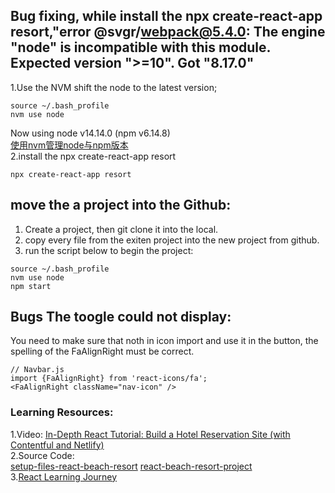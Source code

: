 ## Bug fixing, while install the npx create-react-app resort,"error @svgr/webpack@5.4.0: The engine "node" is incompatible with this module. Expected version ">=10". Got "8.17.0"
1.Use the NVM shift the node to the latest version;  
```
source ~/.bash_profile 
nvm use node 
```
Now using node v14.14.0 (npm v6.14.8)  
[使用nvm管理node与npm版本](https://juejin.im/post/6844903861157642247)   
2.install the npx create-react-app resort 
```
npx create-react-app resort 
```
## move the a project into the Github:   
1. Create a project, then git clone it into the local.    
2. copy every file from the exiten project into the new project from github.   
3. run the script below to begin the project:  
```
source ~/.bash_profile 
nvm use node  
npm start
```
## Bugs The toogle could not display:
You need to make sure that noth in icon import and use it in the button, the spelling of the FaAlignRight
must be correct.   
```
// Navbar.js
import {FaAlignRight} from 'react-icons/fa';
<FaAlignRight className="nav-icon" /> 
```



### Learning Resources:  
1.Video: [In-Depth React Tutorial: Build a Hotel Reservation Site (with Contentful and Netlify)](https://www.youtube.com/watch?v=LXJOvkVYQqA&ab_channel=freeCodeCamp.org)  
2.Source Code:  
[setup-files-react-beach-resort](https://github.com/john-smilga/setup-files-react-beach-resort) 
[react-beach-resort-project](https://github.com/john-smilga/react-beach-resort-project)  
3.[React Learning Journey](http://glennou.cn/2020/08/07/React-Learning/)  
